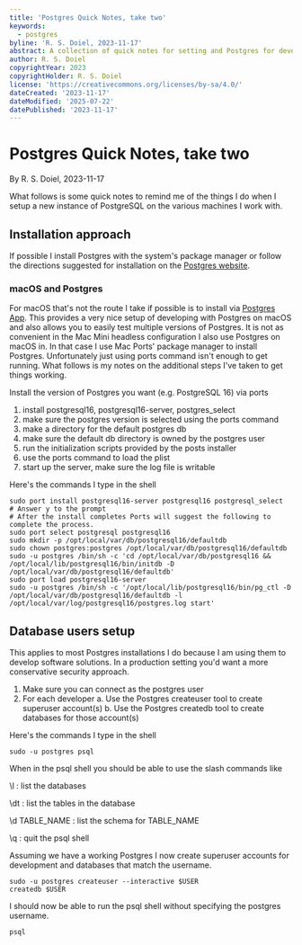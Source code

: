 ```yaml
---
title: 'Postgres Quick Notes, take two'
keywords:
  - postgres
byline: 'R. S. Doiel, 2023-11-17'
abstract: A collection of quick notes for setting and Postgres for development.
author: R. S. Doiel
copyrightYear: 2023
copyrightHolder: R. S. Doiel
license: 'https://creativecommons.org/licenses/by-sa/4.0/'
dateCreated: '2023-11-17'
dateModified: '2025-07-22'
datePublished: '2023-11-17'
---
```


# Postgres Quick Notes, take two

By R. S. Doiel, 2023-11-17

What follows is some quick notes to remind me of the things I do when
I setup a new instance of PostgreSQL on the various machines I work with.

## Installation approach

If possible I install Postgres with the system's package manager or follow
the directions suggested for installation on the [Postgres website](https://postgres.org).

### macOS and Postgres

For macOS that's not the route I take if possible is to install via [Postgres App](https://postgresapp.com/).
This provides a very nice setup of developing with Postgres on macOS and also allows you to easily
test multiple versions of Postgres.  It is not as convenient in the Mac Mini headless configuration
I also use Postgres on macOS in. In that case I use Mac Ports' package manager to install Postgres.
Unfortunately just using ports command isn't enough to get running. What follows is my notes on the
additional steps I've taken to get things working.

Install the version of Postgres you want (e.g. PostgreSQL 16) via ports

1. install postgresql16, postgresql16-server, postgres_select
2. make sure the postgres version is selected using the ports command
3. make a directory for the default postgres db
4. make sure the default db directory is owned by the postgres user
5. run the initialization scripts provided by the posts installer
6. use the ports command to load the plist
7. start up the server, make sure the log file is writable

Here's the commands I type in the shell

~~~shell
sudo port install postgresql16-server postgresql16 postgresql_select
# Answer y to the prompt
# After the install completes Ports will suggest the following to complete the process.
sudo port select postgresql postgresql16
sudo mkdir -p /opt/local/var/db/postgresql16/defaultdb
sudo chown postgres:postgres /opt/local/var/db/postgresql16/defaultdb
sudo -u postgres /bin/sh -c 'cd /opt/local/var/db/postgresql16 && /opt/local/lib/postgresql16/bin/initdb -D /opt/local/var/db/postgresql16/defaultdb'
sudo port load postgresql16-server
sudo -u postgres /bin/sh -c '/opt/local/lib/postgresql16/bin/pg_ctl -D /opt/local/var/db/postgresql16/defaultdb -l /opt/local/var/log/postgresql16/postgres.log start'
~~~

## Database users setup

This applies to most Postgres installations I do because I am using them to
develop software solutions. In a production setting you'd want a more conservative
security approach.

1. Make sure you can connect as the postgres user
2.  For each developer
    a. Use the Postgres createuser tool to create superuser account(s)
    b. Use the Postgres createdb tool to create databases for those account(s)

Here's the commands I type in the shell

~~~shell
sudo -u postgres psql
~~~

When in the psql shell you should be able to use the slash commands like

\\l
: list the databases

\\dt
: list the tables in the database

\\d TABLE\_NAME
: list the schema for TABLE\_NAME

\\q
: quit the psql shell

Assuming we have a working Postgres I now create superuser accounts for
development and databases that match the username.

~~~shell
sudo -u postgres createuser --interactive $USER
createdb $USER
~~~

I should now be able to run the psql shell without specifying the
postgres username.

~~~shell
psql
~~~